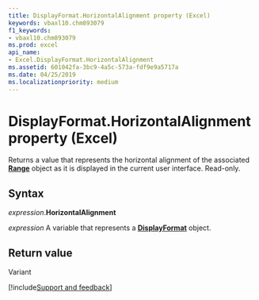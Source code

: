 ```yaml
---
title: DisplayFormat.HorizontalAlignment property (Excel)
keywords: vbaxl10.chm893079
f1_keywords:
- vbaxl10.chm893079
ms.prod: excel
api_name:
- Excel.DisplayFormat.HorizontalAlignment
ms.assetid: 601042fa-3bc9-4a5c-573a-fdf9e9a5717a
ms.date: 04/25/2019
ms.localizationpriority: medium
---
```



# DisplayFormat.HorizontalAlignment property (Excel)

Returns a value that represents the horizontal alignment of the associated **[Range](Excel.Range(object).md)** object as it is displayed in the current user interface. Read-only.


## Syntax

_expression_.**HorizontalAlignment**

_expression_ A variable that represents a **[DisplayFormat](Excel.DisplayFormat.md)** object.


## Return value

Variant




[!include[Support and feedback](~/includes/feedback-boilerplate.md)]